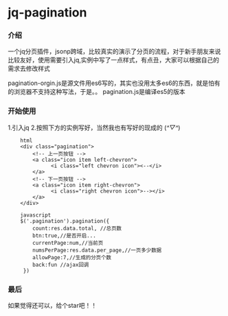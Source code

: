 # jq-pagination
### 介绍
一个jq分页插件，jsonp跨域，比较真实的演示了分页的流程，对于新手朋友来说比较友好，使用需要引入jq,实例中写了一点样式，有点丑，大家可以根据自己的需求去修改样式

pagination-orgin.js是源文件用es6写的，其实也没用太多es6的东西，就是怕有的浏览器不支持这种写法，于是。。
pagination.js是编译es5的版本
### 开始使用
1.引入jq
2.按照下方的实例写好，当然我也有写好的现成的 (*^▽^*)

		html
		<div class="pagination">
			<!-- 上一页按钮 -->
			<a class="icon item left-chevron">
				  <i class="left chevron icon"><--</i>
			</a>
			<!-- 下一页按钮 -->
			<a class="icon item right-chevron">
				  <i class="right chevron icon">--></i>
			</a>
		</div>

		javascript
		$('.pagination').pagination({
			count:res.data.total, //总页数
			btn:true,//是否开启...
			currentPage:num,//当前页
			numsPerPage:res.data.per_page,//一页多少数据
			allowPage:7,//生成的分页个数
			back:fun //ajax回调
		 })

### 最后
如果觉得还可以，给个star吧！！

